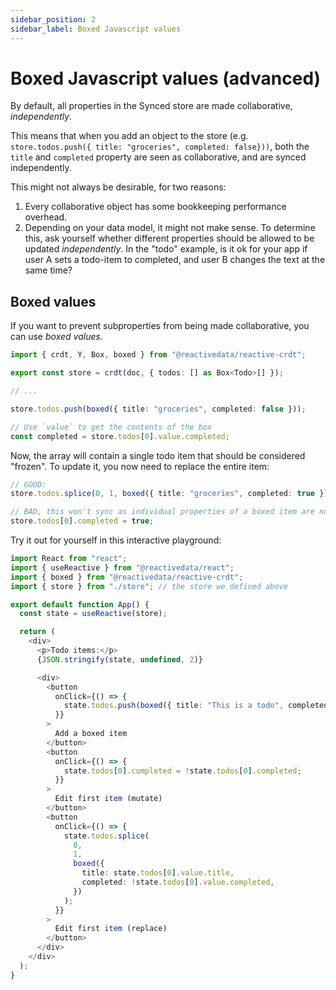 ```yaml
---
sidebar_position: 2
sidebar_label: Boxed Javascript values
---
```


# Boxed Javascript values (advanced)

By default, all properties in the Synced store are made collaborative, _independently_.

This means that when you add an object to the store (e.g. `store.todos.push({ title: "groceries", completed: false}))`, both the `title` and `completed` property are seen as collaborative, and are synced independently.

This might not always be desirable, for two reasons:

1. Every collaborative object has some bookkeeping performance overhead.
2. Depending on your data model, it might not make sense. To determine this, ask yourself whether different properties should be allowed to be updated _independently_. In the "todo" example, is it ok for your app if user A sets a todo-item to completed, and user B changes the text at the same time?

## Boxed values

If you want to prevent subproperties from being made collaborative, you can use _boxed values_.

```typescript
import { crdt, Y, Box, boxed } from "@reactivedata/reactive-crdt";

export const store = crdt(doc, { todos: [] as Box<Todo>[] });

// ...

store.todos.push(boxed({ title: "groceries", completed: false }));

// Use `value` to get the contents of the box
const completed = store.todos[0].value.completed;
```

Now, the array will contain a single todo item that should be considered "frozen". To update it, you now need to replace the entire item:

```typescript
// GOOD:
store.todos.splice(0, 1, boxed({ title: "groceries", completed: true }));

// BAD, this won't sync as individual properties of a boxed item are not collaborative
store.todos[0].completed = true;
```

Try it out for yourself in this interactive playground:

```typescript live
import React from "react";
import { useReactive } from "@reactivedata/react";
import { boxed } from "@reactivedata/reactive-crdt";
import { store } from "./store"; // the store we defined above

export default function App() {
  const state = useReactive(store);

  return (
    <div>
      <p>Todo items:</p>
      {JSON.stringify(state, undefined, 2)}

      <div>
        <button
          onClick={() => {
            state.todos.push(boxed({ title: "This is a todo", completed: false }));
          }}
        >
          Add a boxed item
        </button>
        <button
          onClick={() => {
            state.todos[0].completed = !state.todos[0].completed;
          }}
        >
          Edit first item (mutate)
        </button>
        <button
          onClick={() => {
            state.todos.splice(
              0,
              1,
              boxed({
                title: state.todos[0].value.title,
                completed: !state.todos[0].value.completed,
              })
            );
          }}
        >
          Edit first item (replace)
        </button>
      </div>
    </div>
  );
}
```
